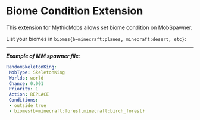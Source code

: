 # Biome Condition Extension

This extension for MythicMobs allows set biome condition on MobSpawner.

List your biomes in `biomes{b=minecraft:planes, minecraft:desert, etc}`:
***
***Example of MM spawner file***: 

```YAML
RandomSkeletonKing:
 MobType: SkeletonKing
 Worlds: world
 Chance: 0.001
 Priority: 1
 Action: REPLACE
 Conditions:
 - outside true
 - biomes{b=minecraft:forest,minecraft:birch_forest}
```

